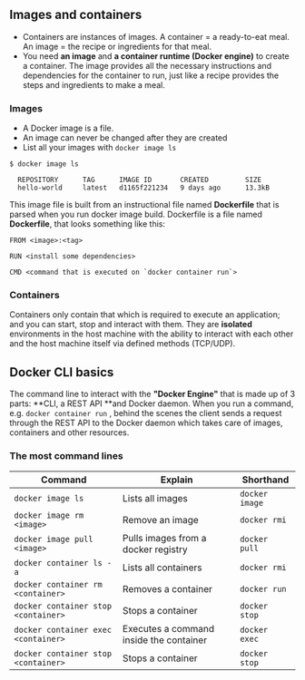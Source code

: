 
## Images and containers 
- Containers are instances of images. A container = a ready-to-eat meal. An image = the recipe or ingredients for that meal.
-  You need **an image** and **a container runtime (Docker engine)** to create a container. The image provides all the necessary instructions and dependencies for the container to run, just like a recipe provides the steps and ingredients to make a meal.

### Images 
- A Docker image is a file.
- An image can never be changed after they are created
- List all your images with ```docker image ls```

```
$ docker image ls

  REPOSITORY      TAG      IMAGE ID       CREATED         SIZE
  hello-world     latest   d1165f221234   9 days ago      13.3kB
```

This image file is built from an instructional file named **Dockerfile** that is parsed when you run docker image build.
Dockerfile is a file named **Dockerfile**, that looks something like this:
```
FROM <image>:<tag>

RUN <install some dependencies>

CMD <command that is executed on `docker container run`>
```
### Containers 
Containers only contain that which is required to execute an application; and you can start, stop and interact with them. They are **isolated** environments in the host machine with the ability to interact with each other and the host machine itself via defined methods (TCP/UDP).
## Docker CLI basics
The command line to interact with the **"Docker Engine"** that is made up of 3 parts: **CLI, a REST API **and Docker daemon. When you run a command, e.g. ```docker container run```
, behind the scenes the client sends a request through the REST API to the Docker daemon which takes care of images, containers and other resources.
### The most command lines 
| Command | Explain | Shorthand |
|------------------|------------------|------------------|
| ```docker image ls```  | Lists all images  | ```docker image```  |
| ```docker image rm <image>```  | Remove an image  | ```docker rmi``` |
| ```docker image pull <image>```  | Pulls images from a docker registry  | ```docker pull``` |
| ```docker container ls -a```  | Lists all containers  | ```docker rmi``` |
| ```docker container rm <container>```  | Removes a container  | ```docker run``` |
| ```docker container stop <container>```  | Stops a container  | ```docker stop``` |
| ```docker container exec <container>```  | Executes a command inside the container   | ```docker exec``` |
| ```docker container stop <container>```  | Stops a container  | ```docker stop``` |



